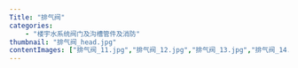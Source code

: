 ```yaml
---
Title: "排气阀"
categories:
    - "楼宇水系统阀门及沟槽管件及消防"
thumbnail: "排气阀_head.jpg"
contentImages: ["排气阀_11.jpg","排气阀_12.jpg","排气阀_13.jpg","排气阀_14.jpg","排气阀_05.jpg","排气阀_06.jpg","排气阀_07.jpg","排气阀_08.jpg","排气阀_09.jpg",""]
---
```

